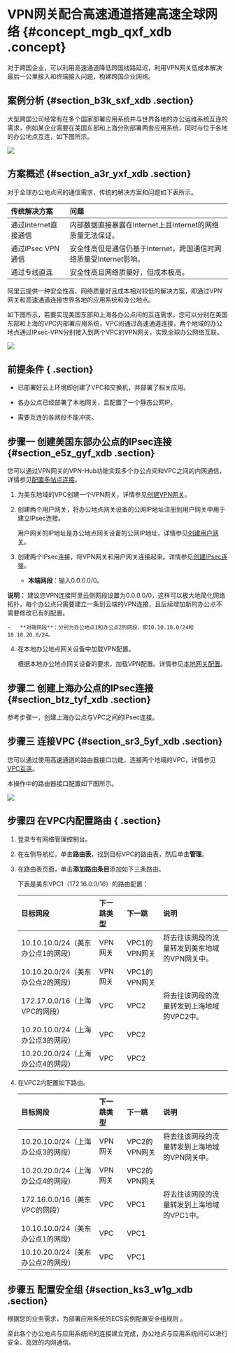 # VPN网关配合高速通道搭建高速全球网络 {#concept_mgb_qxf_xdb .concept}

对于跨国企业，可以利用高速通道降低跨国线路延迟，利用VPN网关低成本解决最后一公里接入和终端接入问题，构建跨国企业网络。

## 案例分析 {#section_b3k_sxf_xdb .section}

大型跨国公司经常有在多个国家部署应用系统并与世界各地的办公运维系统互连的需求，例如某企业需要在美国东部和上海分别部署两套应用系统，同时与位于各地的办公地点互连，如下图所示。

![](http://static-aliyun-doc.oss-cn-hangzhou.aliyuncs.com/assets/img/13371/3594_zh-CN.png)

## 方案概述 {#section_a3r_yxf_xdb .section}

对于全球办公地点间的通信需求，传统的解决方案和问题如下表所示。

|传统解决方案|问题|
|:-----|:-|
|通过Internet直接通信|内部数据直接暴露在Internet上且Internet的网络质量无法保证。|
|通过IPsec VPN通信|安全性高但是通信仍基于Internet，跨国通信时网络质量受Internet影响。|
|通过专线直连|安全性高且网络质量好，但成本极高。|

阿里云提供一种安全性高、网络质量好且成本相对较低的解决方案，即通过VPN网关和高速通道连接世界各地的应用系统和办公地点。

如下图所示，若要实现美国东部和上海各办公点间的互连需求，您可以分别在美国东部和上海的VPC内部署应用系统，VPC间通过高速通道连接，两个地域的办公地点通过IPsec-VPN分别接入到两个VPC的VPN网关，实现全球办公网络互联。

![](http://static-aliyun-doc.oss-cn-hangzhou.aliyuncs.com/assets/img/13371/3595_zh-CN.png)

## 前提条件 { .section}

-   已部署好云上环境即创建了VPC和交换机，并部署了相关应用。

-   各办公点已经部署了本地网关，且配置了一个静态公网IP。

-   需要互连的各网段不能冲突。


## 步骤一 创建美国东部办公点的IPsec连接 {#section_e5z_gyf_xdb .section}

您可以通过VPN网关的VPN-Hub功能实现多个办公点间和VPC之间的内网通信，详情参见[配置多站点连接](cn.zh-CN/最佳实践/配置多站点连接.md#)。

1.  为美东地域的VPC创建一个VPN网关，详情参见[创建VPN网关](../cn.zh-CN/用户指南/VPN网关管理.md#section_zv3_nyf_xdb)。
2.  创建两个用户网关，将办公地点网关设备的公网IP地址注册到用户网关中用于建立IPsec连接。

    用户网关的IP地址是办公地点网关设备的公网IP地址，详情参见[创建用户网关](../cn.zh-CN/用户指南/用户网关管理.md#section_mwf_lxc_xdb)。

3.  创建两个IPsec连接，将VPN网关和用户网关连接起来。详情参见[创建IPsec连接](../cn.zh-CN/用户指南/IPsec连接管理.md#section_mxd_fyc_xdb)。
    -   **本端网段**：输入0.0.0.0/0。

**说明：** 建议您VPN连接阿里云侧网段设置为0.0.0.0/0，这样可以极大地简化网络拓扑，每个办公点只需要建立一条到云端的VPN连接，且后续增加新的办公点不需要修改已有的配置。

    -   **对端网段**：分别为办公地点1和办公点2的网段，即10.10.10.0/24和10.10.20.0/24。

4.  在本地办公地点网关设备中加载VPN配置。

    根据本地办公地点网关设备的要求，加载VPN配置。详情参见[本地网关配置](cn.zh-CN/最佳实践/本地网关配置.md#)。


## 步骤二 创建上海办公点的IPsec连接 {#section_btz_tyf_xdb .section}

参考步骤一，创建上海办公点与VPC之间的IPsec连接。

## 步骤三 连接VPC {#section_sr3_5yf_xdb .section}

您可以通过使用高速通道的路由器接口功能，连接两个地域的VPC，详情参见[VPC互连](https://help.aliyun.com/document_detail/44842.html)。

本操作中的路由器接口配置如下图所示。

![](http://static-aliyun-doc.oss-cn-hangzhou.aliyuncs.com/assets/img/13371/3596_zh-CN.png)

## 步骤四 在VPC内配置路由 { .section}

1.  登录专有网络管理控制台。
2.  在左侧导航栏，单击**路由表**，找到目标VPC的路由表，然后单击**管理**。
3.  在路由表页面，单击**添加路由条目**添加如下三条路由。

    下表是美东VPC1（172.16.0.0/16）的路由配置：

    |目标网段|下一跳类型|下一跳|说明|
    |:---|:----|:--|:-|
    |10.10.10.0/24（美东办公点1的网段）|VPN网关|VPC1的VPN网关|将去往该网段的流量转发到美东地域的VPN网关中。|
    |10.10.20.0/24（美东办公点2的网段）|VPN网关|VPC1的VPN网关|
    |172.17.0.0/16（上海VPC的网段）|VPC|VPC2|将去往该网段的流量转发到上海地域的VPC2中。|
    |10.20.10.0/24（上海办公点3的网段）|VPC|VPC2|
    |10.20.20.0/24（上海办公点4的网段）|VPC|VPC2|

4.  在VPC2内配置如下路由。

    |目标网段|下一跳类型|下一跳|说明|
    |:---|:----|:--|:-|
    |10.20.10.0/24（上海办公点3的网段）|VPN网关|VPC2的VPN网关|将去往该网段的流量转发到上海地域的VPN网关中。|
    |10.20.20.0/24（上海办公点4的网段）|VPN网关|VPC2的VPN网关|
    |172.16.0.0/16（美东VPC的网段）|VPC|VPC1|将去往该网段的流量转发到上海地域的VPC1中。|
    |10.10.10.0/24（美东办公点1的网段）|VPC|VPC1|
    |10.10.20.0/24（美东办公点2的网段）|VPC|VPC1|


## 步骤五 配置安全组 {#section_ks3_w1g_xdb .section}

根据您的业务需求，为部署应用系统的ECS实例配置安全组规则 。

至此各个办公地点与应用系统间的连接建立完成，办公地点与应用系统间可以进行安全、高效的内网通信。

